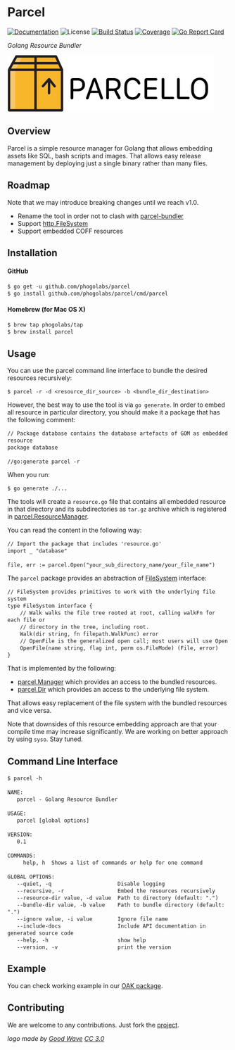 # Parcel

[![Documentation][godoc-img]][godoc-url]
![License][license-img]
[![Build Status][travis-img]][travis-url]
[![Coverage][codecov-img]][codecov-url]
[![Go Report Card][report-img]][report-url]

*Golang Resource Bundler*

[![Parcel][parcel-img]][parcel-url]

## Overview

Parcel is a simple resource manager for Golang that allows embedding assets
like SQL, bash scripts and images. That allows easy release management by
deploying just a single binary rather than many files.

## Roadmap

Note that we may introduce breaking changes until we reach v1.0.

* Rename the tool in order not to clash with [parcel-bundler](https://github.com/parcel-bundler/parcel)
* Support [http.FileSystem](https://golang.org/pkg/net/http/#FileSystem)
* Support embedded COFF resources

## Installation

#### GitHub

```console
$ go get -u github.com/phogolabs/parcel
$ go install github.com/phogolabs/parcel/cmd/parcel
```
#### Homebrew (for Mac OS X)

```console
$ brew tap phogolabs/tap
$ brew install parcel
```

## Usage

You can use the parcel command line interface to bundle the desired resources
recursively:

```console
$ parcel -r -d <resource_dir_source> -b <bundle_dir_destination>
```

However, the best way to use the tool is via `go generate`. In order to embed all
resource in particular directory, you should make it a package that has the
following comment:

```golang
// Package database contains the database artefacts of GOM as embedded resource
package database

//go:generate parcel -r
```

When you run:

```console
$ go generate ./...
```

The tools will create a `resource.go` file that contains
all embedded resource in that directory and its
subdirectories as `tar.gz` archive which is registered in
[parcel.ResourceManager](https://github.com/phogolabs/parcel/blob/master/common.go#L6).

You can read the content in the following way:

```golang
// Import the package that includes 'resource.go'
import _ "database"

file, err := parcel.Open("your_sub_directory_name/your_file_name")
```

The `parcel` package provides an abstraction of
[FileSystem](https://godoc.org/github.com/phogolabs/parcel#FileSystem)
interface:

```golang
// FileSystem provides primitives to work with the underlying file system
type FileSystem interface {
	// Walk walks the file tree rooted at root, calling walkFn for each file or
	// directory in the tree, including root.
	Walk(dir string, fn filepath.WalkFunc) error
	// OpenFile is the generalized open call; most users will use Open
	OpenFile(name string, flag int, perm os.FileMode) (File, error)
}
```

That is implemented by the following:

- [parcel.Manager](https://godoc.org/github.com/phogolabs/parcel#Manager) which provides an access to the bundled resources.
- [parcel.Dir](https://godoc.org/github.com/phogolabs/parcel#Dir) which provides an access to the underlying file system.

That allows easy replacement of the file system with the bundled resources and
vice versa.

Note that downsides of this resource embedding approach are that your compile
time may increase significantly. We are working on better approach by using
`syso`. Stay tuned.

## Command Line Interface

```console
$ parcel -h

NAME:
   parcel - Golang Resource Bundler

USAGE:
   parcel [global options]

VERSION:
   0.1

COMMANDS:
     help, h  Shows a list of commands or help for one command

GLOBAL OPTIONS:
   --quiet, -q                     Disable logging
   --recursive, -r                 Embed the resources recursively
   --resource-dir value, -d value  Path to directory (default: ".")
   --bundle-dir value, -b value    Path to bundle directory (default: ".")
   --ignore value, -i value        Ignore file name
   --include-docs                  Include API documentation in generated source code
   --help, -h                      show help
   --version, -v                   print the version
```

## Example

You can check working example in our [OAK package](https://github.com/phogolabs/oak/tree/master/example).

## Contributing

We are welcome to any contributions. Just fork the
[project](https://github.com/phogolabs/parcel).

*logo made by [Good Wave][logo-author-url] [CC 3.0][logo-license]*

[report-img]: https://goreportcard.com/badge/github.com/phogolabs/parcel
[report-url]: https://goreportcard.com/report/github.com/phogolabs/parcel
[logo-author-url]: https://www.flaticon.com/authors/good-ware
[logo-license]: http://creativecommons.org/licenses/by/3.0/
[parcel-url]: https://github.com/phogolabs/parcel
[parcel-img]: doc/img/logo.png
[codecov-url]: https://codecov.io/gh/phogolabs/parcel
[codecov-img]: https://codecov.io/gh/phogolabs/parcel/branch/master/graph/badge.svg
[travis-img]: https://travis-ci.org/phogolabs/parcel.svg?branch=master
[travis-url]: https://travis-ci.org/phogolabs/parcel
[parcel-url]: https://github.com/phogolabs/parcel
[godoc-url]: https://godoc.org/github.com/phogolabs/parcel
[godoc-img]: https://godoc.org/github.com/phogolabs/parcel?status.svg
[license-img]: https://img.shields.io/badge/license-MIT-blue.svg
[software-license-url]: LICENSE
